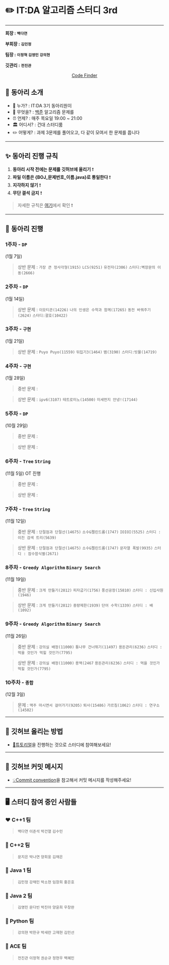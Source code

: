 ✏️ IT:DA 알고리즘 스터디 3rd
====================================

---

**회장 : `백다연`**

**부회장 : `김민정`**

**팀장 : `이정혁` `김영민` `강의현`**

**깃관리 : `전진관`**

<div align = "center">

[Code Finder](https://rurril.github.io/IT-DA-3rd/)

</div>

## 🎯 동아리 소개

-	💁 누가? : IT:DA 3기 동아리원이
-	🐍 무엇을? : [백준](https://www.acmicpc.net/) 알고리즘 문제를
-	⏰ 언제? : 매주 목요일 19:00 ~ 21:00 
-   🏛 어디서? : 건대 스터디룸
-	✏️ 어떻게? : 과제 3문제를 풀어오고, 다 같이 모여서 한 문제를 풉니다 

---

## ✨ 동아리 진행 규칙

1. **동아리 시작 전에는 문제를 깃허브에 올리기** ❗️
2. **파일 이름은 {BOJ_문제번호_이름.java}로 통일한다** ❗️
3. **지각하지 않기** ❗️
4. **무단 결석 금지** ❗️
    
> 자세한 규칙은 [여기](files/markdown/rules.md)에서 확인 ❗️


---


## 📅 동아리 진행

### 1주차 - **`DP`**  

(1월 7일)

> 상반 문제 : `가장 큰 정사각형(1915)` `LCS(9251)` `유전자(2306)` `스터디:벽장문의 이동(2666)`

### 2주차 - **`DP`** 

(1월 14일) 

> 상반 문제 : `이모티콘(14226)` `나의 인생은 수학과 함께(17265)` `동전 바꿔주기(2624)` `스터디:괄호(10422)`

### 3주차 - **`구현`** 

(1월 21일) 
> 상반 문제 : `Puyo Puyo(11559)` `뒤집기3(1464)` `뱀(3190)` `스터디:빗물(14719)`

### 4주차 - **`구현`** 

(1월 28일) 

> 중반 문제 : 

> 상반 문제 : `ipv6(3107)` `테트로미노(14500)` `미세먼지 안녕!(17144)`

### 5주차 - **`DP`** 

(10월 29일) 

> 중반 문제 : 

> 상반 문제 : 

### 6주차 - **`Tree` `String`** 

(11월 5일) OT 진행


> 중반 문제 : 

> 상반 문제 : 


### 7주차 - **`Tree` `String`** 

(11월 12일) 

> 중반 문제 : `단절점과 단절선(14675)` `소수&펠린드롬(1747)` `IOIOI(5525)` `스터디 : 이진 검색 트리(5639)`

> 상반 문제 : `단절점과 단절선(14675)` `소수&펠린드롬(1747)` `문자열 폭발(9935)` `스터디 : 잠수함식별(2671)`
 
### 8주차 - **`Greedy Algorithm` `Binary Search`** 

(11월 19일)

> 중반 문제 : `크게 만들기(2812)` `피자굽기(1756)` `풍선공장(15810)` `스터디 : 신입사원(1946)`

> 상반 문제 : `크게 만들기(2812)` `중량제한(1939)` `단어 수학(1339)` `스터디 : 배(1092)`


### 9주차 - **`Greedy Algorithm` `Binary Search`** 

(11월 26일)

> 중반 문제 : `강의실 배정(11000)` `통나무 건너뛰기(11497)` `용돈관리(6236)` `스터디 : 먹을 것인가 먹힐 것인가(7795)`

> 상반 문제 : `강의실 배정(11000)` `용액(2467` `용돈관리(6236)` `스터디 : 먹을 것인가 먹힐 것인가(7795)`

### 10주차 - **`종합`** 

(12월 3일) 

> 문제 : `맥주 마시면서 걸어가기(9205)` `퇴사(15486)` `가르침(1062)` `스터디 : 연구소(14502)`






---


## 🙋 깃허브 올리는 방법

- [🐣튜토리얼](files/markdown/tutorial.md)을 진행하는 것으로 스터디에 참여해보세요!


--- 

## 📨 깃허브 커밋 메시지 

- [💡Commit convention](files/markdown/commitMessage.md)을 참고해서 커밋 메시지를 작성해주세요!


---

## 🖥 스터디 참여 중인 사람들

### ❤️ C++1 팀

> `백다연` `이준석` `박건열` `김수민`

### 🧡 C++2 팀

> `문지은` `박나연` `양희웅` `김채은`

### 💛 Java 1 팀

> `김민정` `강채민` `박소현` `임창희` `홍은호`

### 💚 Java 2 팀

> `김영민` `문다빈` `박진아` `양윤희` `우창완` 

### 💙 Python 팀

> `강의현` `박한규` `박새란` `고재현` `김민선`

### 💜 ACE 팀

> `전진관` `이정혁` `권순규` `정현우` `백혜민`



